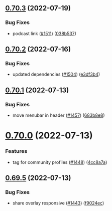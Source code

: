 ## [0.70.3](https://github.com/EddieHubCommunity/LinkFree/compare/v0.70.2...v0.70.3) (2022-07-19)


### Bug Fixes

* podcast link ([#1511](https://github.com/EddieHubCommunity/LinkFree/issues/1511)) ([038b537](https://github.com/EddieHubCommunity/LinkFree/commit/038b537d96b1c35f96ff13dd7295afaf8af32438))



## [0.70.2](https://github.com/EddieHubCommunity/LinkFree/compare/v0.70.1...v0.70.2) (2022-07-16)


### Bug Fixes

* updated dependencies ([#1504](https://github.com/EddieHubCommunity/LinkFree/issues/1504)) ([e3df3b4](https://github.com/EddieHubCommunity/LinkFree/commit/e3df3b4d7257e6fe1df9e4a76fec215b49686000))



## [0.70.1](https://github.com/EddieHubCommunity/LinkFree/compare/v0.70.0...v0.70.1) (2022-07-13)


### Bug Fixes

* move menubar in header ([#1457](https://github.com/EddieHubCommunity/LinkFree/issues/1457)) ([683b8e8](https://github.com/EddieHubCommunity/LinkFree/commit/683b8e8d886ca1632d869caaaaf2d4efcdb45f05))



# [0.70.0](https://github.com/EddieHubCommunity/LinkFree/compare/v0.69.5...v0.70.0) (2022-07-13)


### Features

* tag for community profiles ([#1448](https://github.com/EddieHubCommunity/LinkFree/issues/1448)) ([4cc8a7a](https://github.com/EddieHubCommunity/LinkFree/commit/4cc8a7a90ec869646864d996a23d942cd10e92db))



## [0.69.5](https://github.com/EddieHubCommunity/LinkFree/compare/v0.69.4...v0.69.5) (2022-07-13)


### Bug Fixes

* share overlay responsive ([#1443](https://github.com/EddieHubCommunity/LinkFree/issues/1443)) ([f9024ec](https://github.com/EddieHubCommunity/LinkFree/commit/f9024ec999ddf72402ec7dc786fcdbe9d95fadcf))



